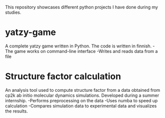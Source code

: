 This repository showcases different python projects I have done during my studies.

# yatzy-game
A complete yatzy game written in Python. The code is written in finnish.
-The game works on command-line interface
-Writes and reads data from a file

# Structure factor calculation
An analysis tool used to compute structure factor from a data obtained from cp2k ab initio molecular dynamics simulations.
Developed during a summer internship.
-Performs preprocessing on the data
-Uses numba to speed up calculation
-Compares simulation data to experimental data and visualizes the results.
